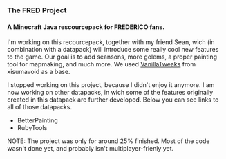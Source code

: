### The FRED Project
#### A Minecraft Java rescourcepack for FREDERICO fans.

I'm working on this recourcepack, together with my friend Sean, wich (in combination with a datapack) will introduce some really cool new features to the game. Our goal is to add seansons, more golems, a proper painting tool for mapmaking, and much more. 
We used [VanillaTweaks](https://vanillatweaks.net/) from xisumavoid as a base.

I stopped working on this project, because I didn't enjoy it anymore. I am now working on other datapacks, in wich some of the features originally created in this datapack are further developed. Below you can see links to all of those datapacks.

- BetterPainting
- RubyTools

NOTE:
The project was only for around 25% finished. Most of the code wasn't done yet, and probably isn't multiplayer-frienly yet.